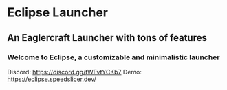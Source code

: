 # Eclipse Launcher
## An Eaglercraft Launcher with tons of features
### Welcome to Eclipse, a customizable and minimalistic launcher
Discord: https://discord.gg/tWFvtYCKb7
Demo: https://eclipse.speedslicer.dev/
